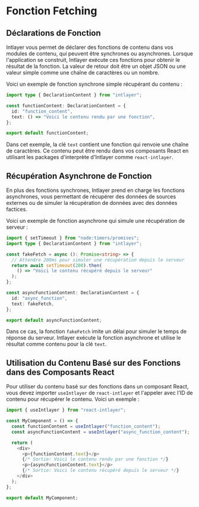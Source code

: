 # Fonction Fetching

## Déclarations de Fonction

Intlayer vous permet de déclarer des fonctions de contenu dans vos modules de contenu, qui peuvent être synchrones ou asynchrones. Lorsque l'application se construit, Intlayer exécute ces fonctions pour obtenir le résultat de la fonction. La valeur de retour doit être un objet JSON ou une valeur simple comme une chaîne de caractères ou un nombre.

Voici un exemple de fonction synchrone simple récupérant du contenu :

```typescript
import type { DeclarationContent } from "intlayer";

const functionContent: DeclarationContent = {
  id: "function_content",
  text: () => "Voici le contenu rendu par une fonction",
};

export default functionContent;
```

Dans cet exemple, la clé `text` contient une fonction qui renvoie une chaîne de caractères. Ce contenu peut être rendu dans vos composants React en utilisant les packages d'interprète d'Intlayer comme `react-intlayer`.

## Récupération Asynchrone de Fonction

En plus des fonctions synchrones, Intlayer prend en charge les fonctions asynchrones, vous permettant de récupérer des données de sources externes ou de simuler la récupération de données avec des données factices.

Voici un exemple de fonction asynchrone qui simule une récupération de serveur :

```typescript
import { setTimeout } from "node:timers/promises";
import type { DeclarationContent } from "intlayer";

const fakeFetch = async (): Promise<string> => {
  // Attendre 200ms pour simuler une récupération depuis le serveur
  return await setTimeout(200).then(
    () => "Voici le contenu récupéré depuis le serveur"
  );
};

const asyncFunctionContent: DeclarationContent = {
  id: "async_function",
  text: fakeFetch,
};

export default asyncFunctionContent;
```

Dans ce cas, la fonction `fakeFetch` imite un délai pour simuler le temps de réponse du serveur. Intlayer exécute la fonction asynchrone et utilise le résultat comme contenu pour la clé `text`.

## Utilisation du Contenu Basé sur des Fonctions dans des Composants React

Pour utiliser du contenu basé sur des fonctions dans un composant React, vous devez importer `useIntlayer` de `react-intlayer` et l'appeler avec l'ID de contenu pour récupérer le contenu. Voici un exemple :

```javascript
import { useIntlayer } from "react-intlayer";

const MyComponent = () => {
  const functionContent = useIntlayer("function_content");
  const asyncFunctionContent = useIntlayer("async_function_content");

  return (
    <div>
      <p>{functionContent.text}</p>
      {/* Sortie: Voici le contenu rendu par une fonction */}
      <p>{asyncFunctionContent.text}</p>
      {/* Sortie: Voici le contenu récupéré depuis le serveur */}
    </div>
  );
};

export default MyComponent;
```
